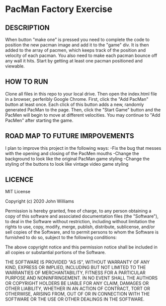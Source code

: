 # PacMan Factory Exercise

## DESCRIPTION
When button "make one" is pressed you need to complete the code 
to position the new pacman image and add it to the "game" div. It is then added to the array of pacmen, which keeps track of the position and velocity of each pacman.
You also need to make each pacman bounce off any wall it hits. 
Start by getting at least one pacman positioned and viewable. 

## HOW TO RUN
Clone all files in this repo to your local drive. Then open the index.html file in a browser, perferibly Google Chrome. First, click the "Add PacMan" button at least once. Each click of this button adds a new, randomly generated PacMan to the page. Then, click the "Start Game" button and the PacMen will begin to move at different velocities. You may continue to "Add PacMen" after starting the game. 

## ROAD MAP TO FUTURE IMRPOVEMENTS
I plan to improve this project in the following ways:
-Fix the bug that messes with the opening and closing of the PacMen mouths
-Change the background to look like the original PacMan game styling
-Change the styling of the buttons to look like vintage video game styling

## LICENCE
MIT License

Copyright (c) 2020 John Williams

Permission is hereby granted, free of charge, to any person obtaining a copy
of this software and associated documentation files (the "Software"), to deal
in the Software without restriction, including without limitation the rights
to use, copy, modify, merge, publish, distribute, sublicense, and/or sell
copies of the Software, and to permit persons to whom the Software is
furnished to do so, subject to the following conditions:

The above copyright notice and this permission notice shall be included in all
copies or substantial portions of the Software.

THE SOFTWARE IS PROVIDED "AS IS", WITHOUT WARRANTY OF ANY KIND, EXPRESS OR
IMPLIED, INCLUDING BUT NOT LIMITED TO THE WARRANTIES OF MERCHANTABILITY,
FITNESS FOR A PARTICULAR PURPOSE AND NONINFRINGEMENT. IN NO EVENT SHALL THE
AUTHORS OR COPYRIGHT HOLDERS BE LIABLE FOR ANY CLAIM, DAMAGES OR OTHER
LIABILITY, WHETHER IN AN ACTION OF CONTRACT, TORT OR OTHERWISE, ARISING FROM,
OUT OF OR IN CONNECTION WITH THE SOFTWARE OR THE USE OR OTHER DEALINGS IN THE
SOFTWARE.
